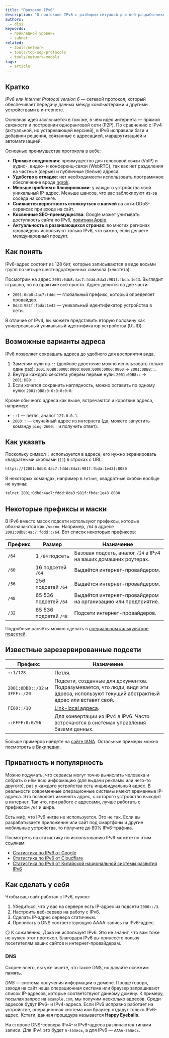 ```yaml
---
title: "Протокол IPv6"
description: "О протоколе IPv6 с разбором ситуаций для веб-разработчиков."
authors:
  - disi
keywords:
  - прикладной уровень
  - subnet
related:
  - tools/network
  - tools/tcp-udp-protocols
  - tools/network-models
tags:
  - article
---
```


## Кратко

_IPv6_ или _Internet Protocol version 6_ — сетевой протокол, который обеспечивает передачу данных между компьютерами и другими устройствами в интернете.

Основная идея заключается в том же, в чём идея интернета — прямой связности и построении одноранговой сети (P2P). По сравнению с IPv4 (актуальной, но устаревающей версией), в IPv6 исправили баги и добавили решения, связанные с адресацией, маршрутизацией и автоматизацией.

Основные преимущества протокола в вебе:

- **Прямые соединения**: преимущество для голосовой связи (VoIP) и аудио-, видео- и конференц-связи (WebRTC), так как нет разделения на частные (серые) и публичные (белые) адреса.
- **Удобство в отладке**: нет необходимости использовать программное обеспечение вроде [ngrok](https://ngrok.com).
- **Меньше проблем с блокировками**: у каждого устройства свой уникальный IP-адрес. Меньше шансов, что вас заблокируют из-за соседа на хостинге.
- **Снижается вероятность столкнуться с капчей** на анти-DDoS-сервисах при входе на сайт.
- **Косвенные SEO-преимущества**: Google может учитывать доступность сайта по IPv6, [политики Apple](https://developer.apple.com/support/ipv6/).
- **Актуальность в развивающихся странах**: во многих регионах провайдеры используют только IPv6, что важно, если делаете международный продукт.

## Как понять

IPv6-адрес состоит из 128 бит, которые записываются в виде восьми групп по четыре шестнадцатеричных символа (хекстета).

Посмотрим на адрес `2001:0db8:4ac7:fddd:8da3:981f:fbda:1e43`. Выглядит страшно, но на практике всё просто. Адрес делится на две части:

- `2001:0db8:4ac7:fddd` — глобальный префикс, который определяет провайдер.
- `8da3:981f:fbda:1e43` — уникальный идентификатор устройства в сети.

В отличие от IPv4, вы можете представить вторую половину как универсальный уникальный идентификатор устройства (UUID).

## Возможные варианты адреса

IPv6 позволяет сокращать адреса до удобного для восприятия вида.

1. Заменим нули на `::` (двойное двоеточие можно использовать только один раз): `2001:0DB8:0000:0000:0000:0000:0000:0000` → `2001:0DB8::`.
1. Внутри каждого хекстета уберём первые нули: `2001:0DB8::` → `2001:DB8::`.
1. Если хочется сохранить наглядность, можно оставить по одному нулю: `2001:DB8:0:0:0:0:0:0`.

Кроме обычного адреса как выше, встречаются и короткие адреса, например:

- `::1` — петля, аналог `127.0.0.1`.
- `2600::` — случайный адрес из интернета (да, можете запустить команду `ping 2600::` и получить ответ).

## Как указать

Поскольку символ `:` используется в адресе, его нужно экранировать квадратными скобками (`[]`) в строках с URL:

```bash
https://[2001:0db8:4ac7:fddd:8da3:981f:fbda:1e43]:8080
```

В некоторых командах, например в `telnet`, квадратные скобки вообще не нужны:

```bash
telnet 2001:0db8:4ac7:fddd:8da3:981f:fbda:1e43 8080
```

## Некоторые префиксы и маски

В IPv6 вместо масок подсети используют префиксы, которые обозначаются как `/число`. Например, `/64` в адресе `2001:0db8:4ac7:fddd::/64`. Вот список некоторых префиксов:

| Префикс | Размер | Назначение |
|---------|--------|------------|
| `/64` | 1 `/64` подсеть | Базовая подсеть, аналог `/24` в IPv4 на ваших домашних роутерах. |
| `/60` | 16 подсетей `/64` | Выдаётся интернет-провайдером. |
| `/56` | 256 подсетей `/64` | Выдаётся интернет-провайдером. |
| `/48` | 65 536 подсетей `/64` | Выдаётся интернет-провайдером на организацию или предприятие. |
| `/32` | 65 536 подсетей `/48` | Подсети интернет-провайдеров. |

Подробные расчёты можно сделать в [специальном калькуляторе подсетей](https://www.vultr.com/resources/subnet-calculator-ipv6/).

## Известные зарезервированные подсети

| Префикс   | Назначение |
|-----------|------------|
| `::1/128` | Петля.     |
| `2001:0DB8::/32` и `3FFF::/20` | Подсети, созданные для документов. Подразумевается, что люди, видя эти адреса, используют текущий абстрактный адрес или вставят свой. |
| `FE80::/10` | [Link-local адреса](https://ru.wikipedia.org/wiki/Link-local_address). |
| `::FFFF:0:0/96` | Для конвертации из IPv4 в IPv6. Часто встречаются в системах управления базами данных. |

Больше примеров найдёте на [сайте IANA](https://www.iana.org/assignments/iana-ipv6-special-registry/iana-ipv6-special-registry.xhtml). Остальные примеры можно посмотреть в [Википедии](https://en.wikipedia.org/wiki/Reserved_IP_addresses#IPv6).

## Приватность и популярность

Можно подумать, что сервисы могут точно вычислить человека и собрать о нём всю информацию (для выдачи рекламы или чего-то другого), раз у каждого устройства есть индивидуальный адрес. В реальности современные операционные системы имеют временные IP-адреса. Это позволяет изменять адрес, с которого устройство выходит в интернет. Так что, при работе с адресами, лучше работать с префиксом `/64` и шире.

Есть миф, что IPv6 нигде не используется. Это не так. Если вы разрабатываете приложение или сайт под смартфоны и другие мобильные устройства, то получите до 80% IPv6-трафика.

Посмотреть на статистику по использованию IPv6 можете по этим ссылкам:

- [Статистика по IPv6 от Google](https://www.google.com/intl/en/ipv6/statistics.html)
- [Статистика по IPv6 от Cloudflare](https://radar.cloudflare.com/adoption-and-usage/)
- [Статистика по IPv6 от Китайской национальной системы развития IPv6](https://www.china-ipv6.cn/)

## Как сделать у себя

Чтобы ваш сайт работал с IPv6, нужно:

1. Убедиться, что у вас на сервере есть IP-адрес из подсети `2000::/3`.
1. Настроить веб-сервер на работу с IPv6.
1. Сделать IP-адрес сервера статичным.
1. Прописать в DNS соответствующую АААА-запись на IPv6-адрес.

<aside>

😥 К сожалению, Дока не использует IPv6. Это не значит, что вам тоже не нужен этот протокол. Благодаря IPv6 вы принесёте пользу посетителям ваших сайтов и интернет-провайдерам.

</aside>

### DNS

Скорее всего, вы уже знаете, что такое DNS, но давайте освежим память.

_DNS_ — система получения информации о домене. Проще говоря, заходя на сайт наша операционная система или браузер запрашивают список IP-адресов, которые соответствуют данному домену. К примеру, посылая запрос на `example.com`, мы получим несколько адресов. Среди адресов будут IPv6- и IPv4-адреса. Если IPv6 исправно работает на устройстве, операционная система или браузер отдадут только IPv6-адрес. Кстати, данная процедура называется **Happy Eyeballs**.

На стороне DNS-сервера IPv4- и IPv6-адреса различаются типами записи. Для IPv4 это будет `A-запись`, а для IPv6 — `AAAA-запись`.

